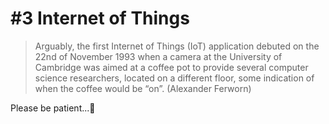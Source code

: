 # \#3 Internet of Things

> Arguably, the first Internet of Things \(IoT\) application debuted on the 22nd of November 1993 when a camera at the University of Cambridge was aimed at a coffee pot to provide several computer science researchers, located on a different floor, some indication of when the coffee would be “on”. \(Alexander Ferworn\)

Please be patient...👷 

